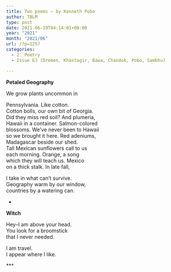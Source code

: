 ```yaml
---
title: Two poems – by Kenneth Pobo
author: TBLM
type: post
date: 2021-06-19T04:14:01+00:00
year: "2021"
month: "2021/06"
url: /?p=1257
categories:
  - 2. Poetry
  - Issue E3 (Dremen, Khastagir, Bawa, Chandok, Pobo, Sambhu)

---
```

**Petaled Geography**

We grow plants uncommon in

Pennsylvania. Like cotton.  
Cotton bolls, our own bit of Georgia.  
Did they miss red soil? And plumeria,  
Hawaii in a container. Salmon-colored  
blossoms. We’ve never been to Hawaii  
so we brought it here. Red adeniums,  
Madagascar beside our shed.  
Tall Mexican sunflowers call to us  
each morning. Orange, a song  
which they will teach us. Mexico  
on a thick stalk. In late fall,

I take in what can’t survive.  
Geography warm by our window,  
countries by a watering can.

*

**Witch**

Hey&#8211;I am above your head.  
You look for a broomstick  
that I never needed.

I am travel.  
I appear where I like.

\***